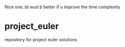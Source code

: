 Nice one..bt wud b better if u improve the time complexity
# project_euler
repository for project euler solutions 
